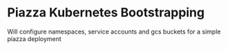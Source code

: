 # Piazza Kubernetes Bootstrapping

Will configure namespaces, service accounts and gcs buckets for a
simple piazza deployment